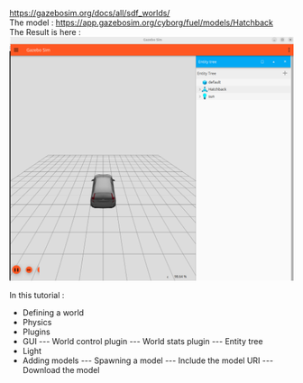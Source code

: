 https://gazebosim.org/docs/all/sdf_worlds/   
The model : https://app.gazebosim.org/cyborg/fuel/models/Hatchback  
The Result is here :
![image](image.png)
  
In this tutorial :  
* Defining a world  
* Physics  
* Plugins
* GUI
--- World control plugin
--- World stats plugin
--- Entity tree
* Light
* Adding models
--- Spawning a model
--- Include the model URI
--- Download the model
